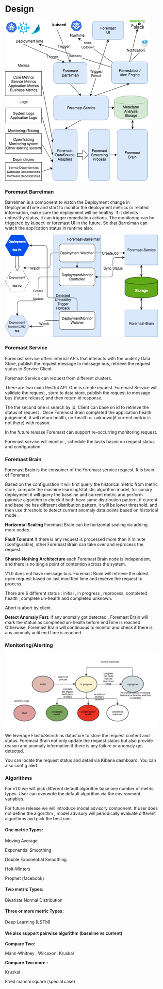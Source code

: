 # Design



![](../.gitbook/assets/foremastarchitecture-1%20%281%29.png)



### Foremast Barrelman

Barrelman is a component to watch the Deployment change in DeploymentTime and start to monitor the deployment metrics or related information, make sure the deployment will be healthy. If it detects unhealthy status, it can trigger remediation actions.  The monitoring can be triggered by kubectl or foremast UI in the future. So that Barrelman can watch the application status in runtime also.



![Foremast-Barrelman Diagram](../.gitbook/assets/foremast-barrelman.png)

### Foremast Service

Foremast service offers internal APIs that interacts with the underly Data Store, publish the request message to message bus, retrieve the request status  to Service Client. 

Foremast Service can request from different clusters. 

There are two main Restful API. One is create request. Foremast Service will validate the request , store to data store, publish the request to message bus \(future release\) and then return id response.

The the second one is  search by id. Client can base on id to retrieve the status of request . Once Foremost Brain completed the application health judgement, it will return health, un-health or unknown\(if current metric is not there\) with reason.

In the future release Foremast can support re-occurring monitoring request.

Foremast service will  monitor , schedule  the tasks based on request status and configuration.



### Foremast Brain

Foremast Brain is the consumer of the Foremast service request. It is brain of Foremast.

Based on the configuration it will first query the historical metric from metric store, compute the machine learning/statistic algorithm model,  for canary deployment  it will query the baseline and current metric and perform pairwise algorithm to check if both have same distribution pattern,  if current and baseline has different distribution pattern, it will be lower threshold. and then use threshold to detect current anomaly data points based on  historical mode .

**Horizontal Scaling**  Foremast Brain can be horizontal scaling via adding more nodes.  

 **Fault Tolerant**  If there is any request is processed more than X minute \(configurable\), other Foremast Brain can take over and reprocess the request.

**Shared-Nothing Architecture** each Foremast Brain node is independent, and there is no single point of contention across the system. 

V1.0 does not have message bus. Foremast Brain will retrieve the oldest open request based on last modified time and reserve the request to process.

There are 6 different status : initial , in progress , reprocess, completed health , complete un-health and completed unknown.

Abort is abort by client.

**Detect Anomaly Fast**: If any anomaly got detected , Foremast Brain will mark the statue as completed un-health before endTime is reached. Otherwise, Foremast Brain will continuous to monitor and check if there is any anomaly until endTime is reached.

### Monitoring/Alerting

![](../.gitbook/assets/foremastrequeststatediagram.png)

We leverage ElasticSearch as datastore to store the request content and status. Foremast Brain not only update the request status but also provide reason and anomaly information if there is any failure or anomaly got detected.

You can locate the request status and detail via Kibana dashboard. You can also config alert.

### Algorithms 

For v1.0 we will pick different default algorithm base one number of metric types. User can overwrite the default algorithm via the environment variables.  

For future release we will introduce model advisory component.  If user does not define the algorithm , model advisory will periodically evaluate different algorithms and pick the best one. 

#### One metric Types:

Moving Average

Exponential Smoothing

Double Exponential Smoothing

Holt-Winters

Prophet \(facebook\)

#### Two metric Types:

Bivariate Normal Distribution

#### Three or more metric Types:

Deep Learning \(LSTM\)

#### We also support pairwise algorithm  \(baseline vs current\)

**Compare Two:**

Mann-Whitney , Wilcoxon, Kruskal  

**Compare Two more :**

 Kruskal  

Fried manchi square \(special case\)













